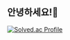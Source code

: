 ## 안녕하세요!👋

[![Solved.ac Profile](http://mazassumnida.wtf/api/v2/generate_badge?boj=orange11th)](https://solved.ac/orange11th/)

<!--
**orange11th/orange11th** is a ✨ _special_ ✨ repository because its `README.md` (this file) appears on your GitHub profile.

Here are some ideas to get you started:

- 🔭 I’m currently working on ...
- 🌱 I’m currently learning ...
- 👯 I’m looking to collaborate on ...
- 🤔 I’m looking for help with ...
- 💬 Ask me about ...
- 📫 How to reach me: ...
- 😄 Pronouns: ...
- ⚡ Fun fact: ...
-->
